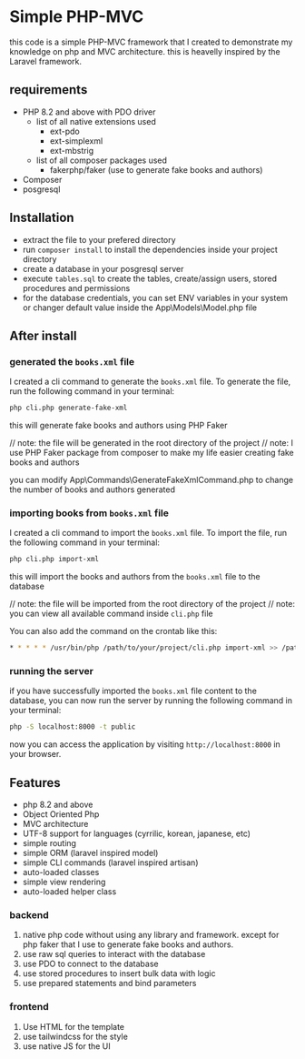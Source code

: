 # Simple PHP-MVC

this code is a simple PHP-MVC framework that I created to demonstrate my knowledge on php and MVC architecture.
this is heavelly inspired by the Laravel framework.

## requirements
- PHP 8.2 and above with PDO driver
    - list of all native extensions used
        - ext-pdo
        - ext-simplexml
        - ext-mbstrig
    - list of all composer packages used
        - fakerphp/faker (use to generate fake books and authors)
- Composer
- posgresql

## Installation
- extract the file to your prefered directory
- run `composer install` to install the dependencies inside your project directory
- create a database in your posgresql server
- execute `tables.sql` to create the tables, create/assign users, stored procedures and permissions
- for the database credentials, you can set ENV variables in your system or changer default value inside the App\Models\Model.php file


## After install

### generated the `books.xml` file

I created a cli command to generate the `books.xml` file. To generate the file, run the following command in your terminal:

```bash
php cli.php generate-fake-xml
```

this will generate fake books and authors using PHP Faker

// note: the file will be generated in the root directory of the project
// note: I use PHP Faker package from composer to make my life easier creating fake books and authors

you can modify App\Commands\GenerateFakeXmlCommand.php to change the number of books and authors generated

### importing books from `books.xml` file

I created a cli command to import the `books.xml` file. To import the file, run the following command in your terminal:

```bash
php cli.php import-xml
```

this will import the books and authors from the `books.xml` file to the database

// note: the file will be imported from the root directory of the project
// note: you can view all available command inside `cli.php` file

You can also add the command on the crontab like this:

```bash
* * * * * /usr/bin/php /path/to/your/project/cli.php import-xml >> /path/to/your/project/cron.log 2>&1

```

### running the server

if you have successfully imported the `books.xml` file content to the database, you can now run the server by running the following command in your terminal:

```bash
php -S localhost:8000 -t public
``` 

now you can access the application by visiting `http://localhost:8000` in your browser.


## Features
- php 8.2 and above
- Object Oriented Php
- MVC architecture
- UTF-8 support for languages (cyrrilic, korean, japanese, etc)
- simple routing
- simple ORM (laravel inspired model)
- simple CLI commands (laravel inspired artisan)
- auto-loaded classes
- simple view rendering
- auto-loaded helper class

### backend

1. native php code without using any library and framework. except for php faker that I use to generate fake books and authors.
2. use raw sql queries to interact with the database
3. use PDO to connect to the database
4. use stored procedures to insert bulk data with logic
5. use prepared statements and bind parameters

### frontend
1. Use HTML for the template
2. use tailwindcss for the style
3. use native JS for the UI
